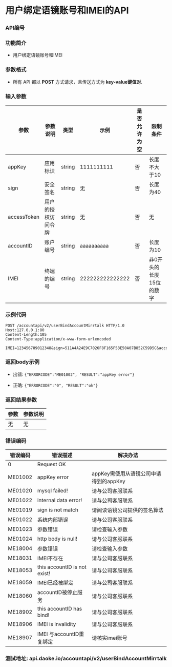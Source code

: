 用户绑定语镜账号和IMEI的API
=================================

### API编号

### 功能简介
* 用户绑定语镜账号和IMEI

### 参数格式

* 所有 API 都以 **POST** 方式请求，且传送方式为 **key-value键值对**.


### 输入参数

 参数             |参数说明         |  类型       |   示例         |是否允许为空|  限制条件
------------------|-----------------|-------------|----------------|------------|---------------------
 appKey           | 应用标识        | string      | 1111111111     |否          | 长度不大于10
 sign             | 安全签名        | string      | 无             |否          | 长度为40
 accessToken    | 用户的授权访问令牌       | string      | 无         |  否             | 无
 accountID        | 账户编号        | string      | aaaaaaaaaa     |否          | 长度为10
 IMEI             | 终端的编号      | string      | 222222222222222|否          | 非0开头的长度15位的数字


### 示例代码

    POST /accountapi/v2/userBindAccountMirrtalk HTTP/1.0
    Host:127.0.0.1:80
    Content-Length:105
    Content-Type:application/x-www-form-urlencoded

    IMEI=123456789012348&sign=511A4A24E9C7026F8F165F53E50A07B852C59D5C&accountID=6mwpIlvLyK&appKey=1111111111
 
### 返回body示例

* 出错: `{"ERRORCODE":"ME01002", "RESULT":"appKey error"}`

* 正确: `{"ERRORCODE":"0", "RESULT":"ok"}`



### 返回结果参数

参数            | 参数说明
----------------|-------------------------------------------
无              | 无


### 错误编码

错误编码    | 错误描述                  | 解决办法
------------|---------------------------|------------------
0           | Request OK                |
ME01002     | appKey error              | appKey需使用从语镜公司申请得到的appKey
ME01020		|mysql failed!				|请与公司客服联系
ME01022		|internal data error!		|请与公司客服联系
ME01019     | sign is not match         | 请阅读语镜公司提供的签名算法
ME01022     | 系统内部错误                 | 请与公司客服联系
ME01023     | 参数错误                    | 请检查输入参数
ME01024     |http body is null!			|请与公司客服联系
ME18004		|参数错误						|请检查输入参数
ME18031     | IMEI不存在                 | 请与公司客服联系
ME18053     |this accountID is not exist!| 请与公司客服联系
ME18059     | IMEI已经被绑定            | 请与公司客服联系
ME18060     | accountID被停止服务       | 请与公司客服联系
ME18902     |this accountID has bind! |请与公司客服联系
ME18906		|IMEI is invalidity       |请与公司客服联系
ME18907		|IMEI 与accountID重复绑定	  |请核实imei账号


### 测试地址: api.daoke.io/accountapi/v2/userBindAccountMirrtalk
